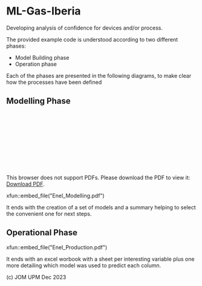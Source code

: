 # ML-Gas-Iberia
Developing analysis of confidence for devices and/or process.

The provided example code is understood according to two different phases:
* Model Building phase
* Operation phase

Each of the phases are presented in the following diagrams, to make clear how the processes have been defined

## Modelling Phase
<object data="Enel_Modelling.pdf" type="application/pdf" width="700px" height="700px">
    <embed src="https://github.com/jordieres/ML-Gas-Iberia/Enel_Modelling.pdf">
        <p>This browser does not support PDFs. Please download the PDF to view it: <a href="https://github.com/jordieres/ML-Gas-Iberia/Enel_Modelling.pdf">Download PDF</a>.</p>
    </embed>
</object>
xfun::embed_file("Enel_Modelling.pdf")

It ends with the creation of a set of models and a summary helping to select the convenient one for next steps.

## Operational Phase
xfun::embed_file("Enel_Production.pdf")

It ends with an excel worbook with a sheet per interesting variable plus one more detailing which model was used to predict each column.

(c) JOM UPM Dec 2023
